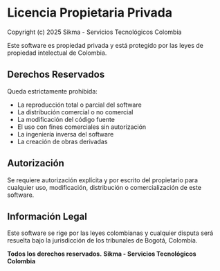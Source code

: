 # Licencia Propietaria Privada

Copyright (c) 2025 Sikma - Servicios Tecnológicos Colombia

Este software es propiedad privada y está protegido por las leyes de propiedad intelectual de Colombia.

## Derechos Reservados

Queda estrictamente prohibida:

- La reproducción total o parcial del software
- La distribución comercial o no comercial
- La modificación del código fuente
- El uso con fines comerciales sin autorización
- La ingeniería inversa del software
- La creación de obras derivadas

## Autorización

Se requiere autorización explícita y por escrito del propietario para cualquier uso, modificación, distribución o comercialización de este software.

## Información Legal

Este software se rige por las leyes colombianas y cualquier disputa será resuelta bajo la jurisdicción de los tribunales de Bogotá, Colombia.

**Todos los derechos reservados.**
**Sikma - Servicios Tecnológicos Colombia**